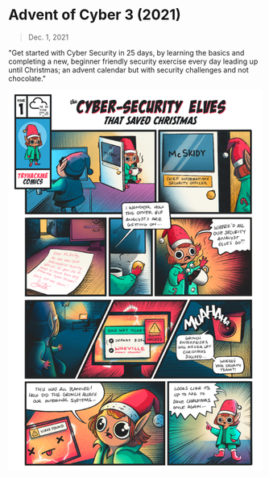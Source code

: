 # Advent of Cyber 3 (2021)

> Dec. 1, 2021

"Get started with Cyber Security in 25 days, by learning the basics and completing a new, beginner friendly security exercise every day leading up until Christmas; an advent calendar but with security challenges and not chocolate."

![](screenshots/AOC3.png)